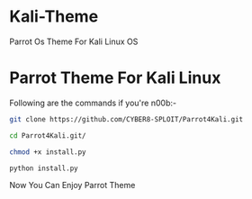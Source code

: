 # Kali-Theme
Parrot Os Theme For Kali Linux OS

<h1>Parrot Theme For Kali Linux</h1>

Following are the commands if you're n00b:-

```sh
git clone https://github.com/CYBER8-SPLOIT/Parrot4Kali.git

cd Parrot4Kali.git/

chmod +x install.py

python install.py
```

Now You Can Enjoy Parrot Theme

